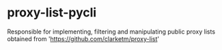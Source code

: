 # proxy-list-pycli
Responsible for implementing, filtering and manipulating public proxy lists obtained from 'https://github.com/clarketm/proxy-list'
